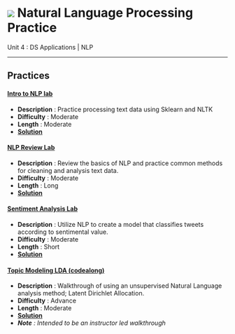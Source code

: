 # ![](https://ga-dash.s3.amazonaws.com/production/assets/logo-9f88ae6c9c3871690e33280fcf557f33.png) Natural Language Processing Practice

Unit 4 : DS Applications | NLP

---

## Practices

#### [Intro to NLP lab](./intro_to_nlp-lab.ipynb)
  - **Description** : Practice processing text data using Sklearn and NLTK
  - **Difficulty** : Moderate
  - **Length** : Moderate
  - **[Solution](./solution-code/intro_to_nlp-lab-solutions.ipynb)**
  
#### [NLP Review Lab](./nlp_review-lab.ipynb)
  - **Description** : Review the basics of NLP and practice common methods for cleaning and analysis text data.
  - **Difficulty** : Moderate
  - **Length** : Long
  - **[Solution](./solution-code/nlp_review-lab-solutions.ipynb)**
  
#### [Sentiment Analysis Lab](./sentiment_analysis-lab.ipynb)
  - **Description** : Utilize NLP to create a model that classifies tweets according to sentimental value.
  - **Difficulty** : Moderate
  - **Length** : Short
  - **[Solution](./solution-code/sentiment_analysis-lab-solutions.ipynb)**
  
#### [Topic Modeling LDA (codealong)](./topic_modeling_lda-codealong.ipynb)
  - **Description** : Walkthrough of using an unsupervised Natural Language analysis method; Latent Dirichlet Allocation.
  - **Difficulty** : Advance
  - **Length** : Moderate
  - **[Solution](./solution-code/topic_modeling_lda-codealong-solutions.ipynb)**
  - _**Note** : Intended to be an instructor led walkthrough_

